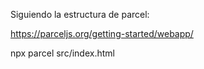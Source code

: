 Siguiendo la estructura de parcel:

https://parceljs.org/getting-started/webapp/


npx parcel src/index.html